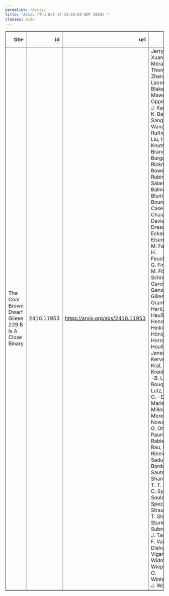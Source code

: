 ```yaml
---
permalink: /Arxiv/
title: "Arxiv (Thu Oct 17 15:10:05 EDT 2024) "
classes: wide
---
```

<table border="1" class="dataframe">
  <thead>
    <tr style="text-align: right;">
      <th>title</th>
      <th>id</th>
      <th>url</th>
      <th>authors</th>
      <th>Local Authors</th>
    </tr>
  </thead>
  <tbody>
    <tr>
      <td>The Cool Brown Dwarf Gliese 229 B Is A Close Binary</td>
      <td>2410.11953</td>
      <td><a href="https://arxiv.org/abs/2410.11953" target="_blank">https://arxiv.org/abs/2410.11953</a></td>
      <td>Jerry W. Xuan, A. Mérand, W. Thompson, Y. Zhang, S. Lacour, D. Blakely, D. Mawet, R. Oppenheimer, J. Kammerer, K. Batygin, A. Sanghi, J. Wang, J. -B. Ruffio, M. C. Liu, H. Knutson, W. Brandner, A. Burgasser, E. Rickman, R. Bowens-Rubin, M. Salama, W. Balmer, S. Blunt, G. Bourdarot, P. Caselli, G. Chauvin, R. Davies, A. Drescher, A. Eckart, F. Eisenhauer, M. Fabricius, H. Feuchtgruber, G. Finger, N. M. Förster Schreiber, P. Garcia, R. Genzel, S. Gillessen, S. Grant, M. Hartl, F. Haußmann, T. Henning, S. Hinkley, S. F. Hönig, M. Horrobin, M. Houllé, M. Janson, P. Kervella, Q. Kral, L. Kreidberg, J. -B. Le Bouquin, D. Lutz, F. Mang, G. -D. Marleau, F. Millour, N. More, M. Nowak, T. Ott, G. Otten, T. Paumard, S. Rabien, C. Rau, D. C. Ribeiro, M. Sadun Bordoni, J. Sauter, J. Shangguan, T. T. Shimizu, C. Sykes, A. Soulain, S. Spezzano, C. Straubmeier, T. Stolker, E. Sturm, M. Subroweit, L. J. Tacconi, E. F. Van Dishoeck, A. Vigan, F. Widmann, E. Wieprecht, T. O. Winterhalder, J. Woillez</td>
      <td>Ji Wang</td>
    </tr>
  </tbody>
</table>